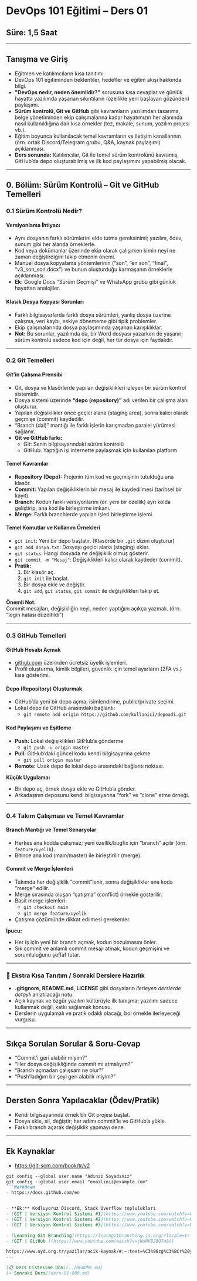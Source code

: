 # DevOps 101 Eğitimi – Ders 01

## Süre: 1,5 Saat

---

## Tanışma ve Giriş

- Eğitmen ve katılımcıların kısa tanıtımı.
- DevOps 101 eğitiminden beklentiler, hedefler ve eğitim akışı hakkında bilgi.
- **"DevOps nedir, neden önemlidir?"** sorusuna kısa cevaplar ve günlük hayatta yazılımda yaşanan sıkıntıların (özellikle yeni başlayan gözünden) paylaşımı.
- **Sürüm kontrolü, Git ve GitHub** gibi kavramların yazılımdan tasarıma, belge yönetiminden ekip çalışmalarına kadar hayatımızın her alanında nasıl kullanıldığına dair kısa örnekler (tez, makale, sunum, yazılım projesi vb.).
- Eğitim boyunca kullanılacak temel kavramların ve iletişim kanallarının (örn. ortak Discord/Telegram grubu, Q&A, kaynak paylaşımı) açıklanması.
- **Ders sonunda:** Katılımcılar, Git ile temel sürüm kontrolünü kavramış, GitHub’da depo oluşturabilmiş ve ilk kod paylaşımını yapabilmiş olacak.

---

## 0. Bölüm: Sürüm Kontrolü – Git ve GitHub Temelleri

### 0.1 Sürüm Kontrolü Nedir?

#### Versiyonlama İhtiyacı

- Aynı dosyanın farklı sürümlerini elde tutma gereksinimi; yazılım, ödev, sunum gibi her alanda örneklerle.
- Kod veya dokümanlar üzerinde ekip olarak çalışırken kimin neyi ne zaman değiştirdiğini takip etmenin önemi.
- Manuel dosya kopyalama yöntemlerinin (“son”, “en son”, “final”, “v3_son_son.docx”) ve bunun oluşturduğu karmaşanın örneklerle açıklanması.
- **Ek:** Google Docs "Sürüm Geçmişi" ve WhatsApp grubu gibi günlük hayattan analojiler.

#### Klasik Dosya Kopyası Sorunları

- Farklı bilgisayarlarda farklı dosya sürümleri, yanlış dosya üzerine çalışma, veri kaybı, eskiye dönememe gibi tipik problemler.
- Ekip çalışmalarında dosya paylaşımında yaşanan karışıklıklar.
- **Not:** Bu sorunlar, yazılımda da, bir Word dosyası yazarken de yaşanır; sürüm kontrolü sadece kod için değil, her tür dosya için faydalıdır.

---

### 0.2 Git Temelleri

#### Git’in Çalışma Prensibi

- Git, dosya ve klasörlerde yapılan değişiklikleri izleyen bir sürüm kontrol sistemidir.
- Dosya sistemi üzerinde **“depo (repository)”** adı verilen bir çalışma alanı oluşturur.
- Yapılan değişiklikler önce geçici alana (staging area), sonra kalıcı olarak geçmişe (commit) kaydedilir.
- “Branch (dal)” mantığı ile farklı işlerin karışmadan paralel yürümesi sağlanır.
- **Git ve GitHub farkı:**
  - Git: Senin bilgisayarındaki sürüm kontrolü
  - GitHub: Yaptığın işi internette paylaşmak için kullanılan platform

#### Temel Kavramlar

- **Repository (Depo):** Projenin tüm kod ve geçmişinin tutulduğu ana klasör.
- **Commit:** Yapılan değişikliklerin bir mesaj ile kaydedilmesi (tarihsel bir kayıt).
- **Branch:** Kodun farklı versiyonlarını (ör. yeni bir özellik) ayrı kolda geliştirip, ana kod ile birleştirme imkanı.
- **Merge:** Farklı branchlerde yapılan işleri birleştirme işlemi.

#### Temel Komutlar ve Kullanım Örnekleri

- `git init`: Yeni bir depo başlatır. (Klasörde bir `.git` dizini oluşturur)
- `git add dosya.txt`: Dosyayı geçici alana (staging) ekler.
- `git status`: Hangi dosyada ne değişiklik olmuş gösterir.
- `git commit -m "Mesaj"`: Değişiklikleri kalıcı olarak kaydeder (commit).
- **Pratik:**
  1. Bir klasör aç.
  2. `git init` ile başlat.
  3. Bir dosya ekle ve değiştir.
  4. `git add`, `git status`, `git commit` ile değişiklikleri takip et.

**Önemli Not:**  
Commit mesajları, değişikliğin neyi, neden yaptığını açıkça yazmalı. (örn. “login hatası düzeltildi”)

---

### 0.3 GitHub Temelleri

#### GitHub Hesabı Açmak

- [github.com](https://github.com) üzerinden ücretsiz üyelik işlemleri.
- Profil oluşturma, kimlik bilgileri, güvenlik için temel ayarların (2FA vs.) kısa gösterimi.

#### Depo (Repository) Oluşturmak

- GitHub’da yeni bir depo açma, isimlendirme, public/private seçimi.
- Lokal depo ile GitHub arasındaki bağlantı:
  - `git remote add origin https://github.com/kullanici/depoadi.git`

#### Kod Paylaşımı ve Eşitleme

- **Push:** Lokal değişiklikleri GitHub’a gönderme
  - `git push -u origin master`
- **Pull:** GitHub’daki güncel kodu kendi bilgisayarına çekme
  - `git pull origin master`
- **Remote:** Uzak depo ile lokal depo arasındaki bağlantı noktası.

**Küçük Uygulama:**

- Bir depo aç, örnek dosya ekle ve GitHub’a gönder.
- Arkadaşının deposunu kendi bilgisayarına “fork” ve “clone” etme örneği.

---

### 0.4 Takım Çalışması ve Temel Kavramlar

#### Branch Mantığı ve Temel Senaryolar

- Herkes ana kodda çalışmaz; yeni özellik/bugfix için “branch” açılır (örn. `feature/uyelik`).
- Bitince ana kod (main/master) ile birleştirilir (merge).

#### Commit ve Merge İşlemleri

- Takımda her değişiklik “commit”lenir, sonra değişiklikler ana koda “merge” edilir.
- Merge sırasında oluşan “çatışma” (conflict) örnekle gösterilir.
- Basit merge işlemleri:
  - `git checkout main`
  - `git merge feature/uyelik`
- Çatışma çözümünde dikkat edilmesi gerekenler.

**İpucu:**

- Her iş için yeni bir branch açmak, kodun bozulmasını önler.
- Sık commit ve anlamlı commit mesajı atmak, kodun geçmişini ve sorumluluğunu şeffaf tutar.

---

### 👀 Ekstra Kısa Tanıtım / Sonraki Derslere Hazırlık

- **.gitignore**, **README.md**, **LICENSE** gibi dosyaların _ilerleyen derslerde detaylı_ anlatılacağı notu.
- Açık kaynak ve özgür yazılım kültürüyle ilk tanışma; yazılımı sadece kullanmak değil, katkı sağlamak konusu.
- Derslerin uygulamalı ve pratik odaklı olacağı, bol örnekle ilerleyeceği vurgusu.

---

## Sıkça Sorulan Sorular & Soru-Cevap

- “Commit’i geri alabilir miyim?”
- “Her dosya değişikliğinde commit mi atmalıyım?”
- “Branch açmadan çalışsam ne olur?”
- “Push’ladığım bir şeyi geri alabilir miyim?”

---

## Dersten Sonra Yapılacaklar (Ödev/Pratik)

- Kendi bilgisayarında örnek bir Git projesi başlat.
- Dosya ekle, sil, değiştir; her adımı commit’le ve GitHub’a yükle.
- Farklı branch açarak değişiklik yapmayı dene.

---

## Ek Kaynaklar

- https://git-scm.com/book/tr/v2

````Markdown
git config --global user.name "Adınız Soyadınız"
git config --global user.email "emailiniz@example.com"
```Markdown
- https://docs.github.com/en


- **Ek:** Kodluyoruz Discord, Stack Overflow toplulukları
- [GIT | Versiyon Kontrol Sistemi #1](https://www.youtube.com/watch?v=WLPgBUpAcrA)
- [GIT | Versiyon Kontrol Sistemi #2](https://www.youtube.com/watch?v=DVUfB5Iw5js)
- [GIT | Versiyon Kontrol Sistemi #3](https://www.youtube.com/watch?v=Mn3lljT-nIY)

- [Learning Git Branching](https://learngitbranching.js.org/?locale=tr_TR)
- [GIT | GitHub ](https://www.youtube.com/watch?v=jWuHV8J9Q7o&t)

https://www.oyd.org.tr/yazilar/acik-kaynak/#:~:text=%C3%96zg%C3%BCr%20yaz%C4%B1l%C4%B1m%20kullan%C4%B1c%C4%B1n%C4%B1n%20%C3%B6zg%C3%BCrl%C3%BC%C4%9F%C3%BCn%C3%BC%20esas,yaz%C4%B1l%C4%B1m%C4%B1n%20geli%C5%9Fmi%C5%9Fli%C4%9Fini%20%C3%B6n%20plana%20al%C4%B1r.
---

[📋 Ders Listesine Dön](../README.md)
[➡️ Sonraki Ders](ders-01-000.md)
````

